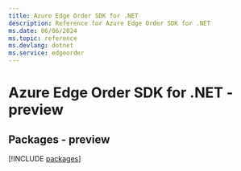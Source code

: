 ```yaml
---
title: Azure Edge Order SDK for .NET
description: Reference for Azure Edge Order SDK for .NET
ms.date: 06/06/2024
ms.topic: reference
ms.devlang: dotnet
ms.service: edgeorder
---
```

# Azure Edge Order SDK for .NET - preview
## Packages - preview
[!INCLUDE [packages](edge-order-index.md)]